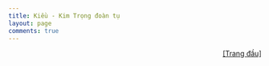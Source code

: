```yaml
---
title: Kiều - Kim Trọng đoàn tụ
layout: page
comments: true
---
```


<div style="text-align: right"> 
	<a href="/2019-11-20-truyen-kieu">[Trang đầu]</a>
</div>